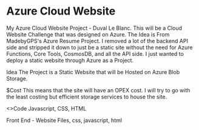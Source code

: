 # Azure Cloud Website
My Azure Cloud Website Project - Duval Le Blanc. 
This will be a Cloud Website Challenge that was designed on Azure. 
The Idea is From MadebyGPS's Azure Resume Project. I removed a lot of the backend API side and stripped it down to just be a static site
without the need for Azure Functions, Core Tools, CosmosDB, and all the API side. I just wanted to deploy a static website through Azure as a Project. 

Idea
The Project is a Static Website that will be Hosted on Azure Blob Storage.

$Cost
This means that the site will have an OPEX cost. I will try to go with the least costing but
efficient storage services to house the site.

<>Code
Javascript, CSS, HTML

Front End - Website Files, css, javascript, html

